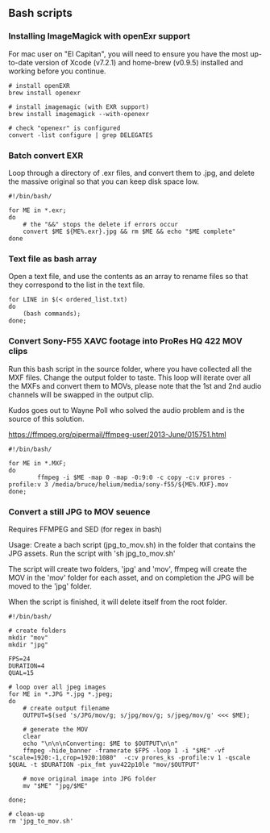 ## Bash scripts

### Installing ImageMagick with openExr support

For mac user on "El Capitan", you will need to ensure you have the most up-to-date version of Xcode (v7.2.1) and home-brew (v0.9.5) installed and working before you continue.

	# install openEXR
	brew install openexr

	# install imagemagic (with EXR support)
	brew install imagemagick --with-openexr

	# check "openexr" is configured
	convert -list configure | grep DELEGATES

### Batch convert EXR

Loop through a directory of .exr files, and convert them to .jpg, and delete the massive original so that you can keep disk space low.

	#!/bin/bash/

	for ME in *.exr;
	do
      	# the "&&" stops the delete if errors occur
		convert $ME ${ME%.exr}.jpg && rm $ME && echo "$ME complete"
	done
	
	
### Text file as bash array

Open a text file, and use the contents as an array to rename files so that they correspond to the list in the text file.

	for LINE in $(< ordered_list.txt)
	do
		(bash commands);
	done;


### Convert Sony-F55 XAVC footage into ProRes HQ 422 MOV clips

Run this bash script in the source folder, where you have collected all the MXF files. Change the output folder to taste.
This loop will iterate over all the MXFs and convert them to MOVs, please note that the 1st and 2nd audio channels will be swapped in the output clip.

Kudos goes out to Wayne Poll who solved the audio problem and is the source of this solution.

https://ffmpeg.org/pipermail/ffmpeg-user/2013-June/015751.html


	#!/bin/bash/

	for ME in *.MXF;
	do
	        ffmpeg -i $ME -map 0 -map -0:9:0 -c copy -c:v prores -profile:v 3 /media/bruce/helium/media/sony-f55/${ME%.MXF}.mov
	done;

### Convert a still JPG to MOV seuence
Requires FFMPEG and SED (for regex in bash)

Usage:
Create a bach script (jpg_to_mov.sh) in the folder that contains the JPG assets. Run the script with 'sh jpg_to_mov.sh'

The script will create two folders, 'jpg' and 'mov', ffmpeg will create the MOV in the 'mov' folder for each asset, and on completion the JPG will be moved to the 'jpg' folder.

When the script is finished, it will delete itself from the root folder.

	#!/bin/bash/

    # create folders
    mkdir "mov"
    mkdir "jpg"

    FPS=24
    DURATION=4
    QUAL=15

    # loop over all jpeg images
    for ME in *.JPG *.jpg *.jpeg;
    do
        # create output filename
        OUTPUT=$(sed 's/JPG/mov/g; s/jpg/mov/g; s/jpeg/mov/g' <<< $ME);

        # generate the MOV
        clear
    	echo "\n\n\nConverting: $ME to $OUTPUT\n\n"
    	ffmpeg -hide_banner -framerate $FPS -loop 1 -i "$ME" -vf "scale=1920:-1,crop=1920:1080"  -c:v prores_ks -profile:v 1 -qscale $QUAL -t $DURATION -pix_fmt yuv422p10le "mov/$OUTPUT"

        # move original image into JPG folder
        mv "$ME" "jpg/$ME"

    done;

    # clean-up
    rm 'jpg_to_mov.sh'